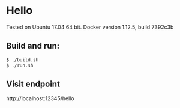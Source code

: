Hello
=====


Tested on Ubuntu 17.04 64 bit.
Docker version 1.12.5, build 7392c3b


Build and run:
-------------

```bash
$ ./build.sh
$ ./run.sh
```

Visit endpoint
--------------

http://localhost:12345/hello
